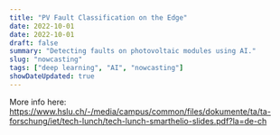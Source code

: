 ```yaml
---
title: "PV Fault Classification on the Edge"
date: 2022-10-01
date: 2022-10-01
draft: false
summary: "Detecting faults on photovoltaic modules using AI."
slug: "nowcasting"
tags: ["deep learning", "AI", "nowcasting"]
showDateUpdated: true
---
```




More info here: https://www.hslu.ch/-/media/campus/common/files/dokumente/ta/ta-forschung/iet/tech-lunch/tech-lunch-smarthelio-slides.pdf?la=de-ch

